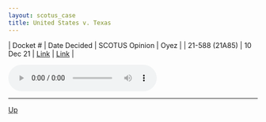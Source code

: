 ```yaml
---
layout: scotus_case
title: United States v. Texas
---
```


| Docket # | Date Decided | SCOTUS Opinion | Oyez |
| 21-588 (21A85) | 10 Dec 21 | [Link](https://www.supremecourt.gov/opinions/21pdf/595us1r5_d1oe.pdf) | [Link](https://www.oyez.org/cases/2021/21-588 (21A85)) |

<audio controls>
   <source src='./resources/21-588 (21A85).mp3' type='audio/mpeg'>
</audio>

<object data='./resources/21-588 (21A85).pdf' type='application/pdf'></object>

---

[Up](./README.md)